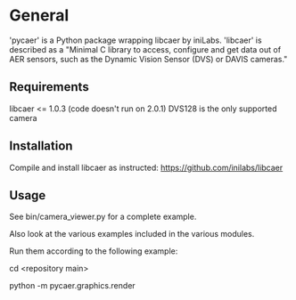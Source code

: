 # General
'pycaer' is a Python package wrapping libcaer by iniLabs. 'libcaer' is described as a "Minimal C library to access,
configure and get data out of AER sensors, such as the Dynamic Vision Sensor (DVS) or DAVIS cameras."

## Requirements
libcaer <= 1.0.3 (code doesn't run on 2.0.1)
DVS128 is the only supported camera

## Installation
Compile and install libcaer as instructed:
https://github.com/inilabs/libcaer

## Usage
See bin/camera_viewer.py for a complete example.

Also look at the various examples included in the various modules.

Run them according to the following example:

cd \<repository main\>

python -m pycaer.graphics.render
